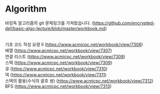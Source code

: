 # Algorithm


바킹독 알고리즘의 git 문제링크를 가져왔습니다.
(https://github.com/encrypted-def/basic-algo-lecture/blob/master/workbook.md)
</br>
</br>
</br>
기초 코드 작성 요령 II (https://www.acmicpc.net/workbook/view/7306)</br>
배열 (https://www.acmicpc.net/workbook/view/7307)</br>
연결 리스트 (https://www.acmicpc.net/workbook/view/7308)</br>
스택 (https://www.acmicpc.net/workbook/view/7309)</br>
큐 (https://www.acmicpc.net/workbook/view/7310)</br>
덱 (https://www.acmicpc.net/workbook/view/7311)</br>
스택의 활용(수식의 괄호 쌍) (https://www.acmicpc.net/workbook/view/7312)</br>
BFS (https://www.acmicpc.net/workbook/view/7313)</br>

